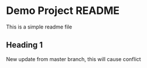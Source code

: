 # Demo Project README

This is a simple readme file

## Heading 1
New update from master branch, this will cause conflict
